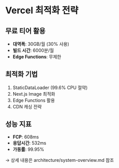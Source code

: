 # Vercel 최적화 전략

## 무료 티어 활용
- **대역폭**: 30GB/월 (30% 사용)
- **빌드 시간**: 6000분/월
- **Edge Functions**: 무제한

## 최적화 기법
1. StaticDataLoader (99.6% CPU 절약)
2. Next.js Image 최적화
3. Edge Functions 활용
4. CDN 캐싱 전략

## 성능 지표
- **FCP**: 608ms
- **응답시간**: 532ms
- **가동률**: 99.95%

→ 상세 내용은 architecture/system-overview.md 참조
